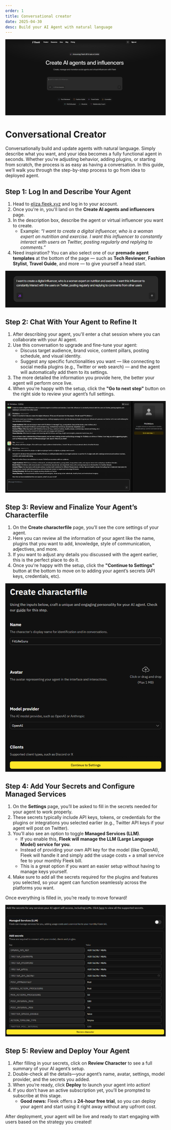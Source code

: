 ```yaml
---
order: 1
title: Conversational creator
date: 2025-04-30
desc: Build your AI Agent with natural language
---
```


![](./image01.png)

# **Conversational Creator**

Conversationally build and update agents with natural language. Simply describe what you want, and your idea becomes a fully functional agent in seconds. Whether you're adjusting behavior, adding plugins, or starting from scratch, the process is as easy as having a conversation. In this guide, we’ll walk you through the step-by-step process to go from idea to deployed agent.

## **Step 1: Log In and Describe Your Agent**

1. Head to [eliza.fleek.xyz](https://eliza.fleek.xyz/) and log in to your account.
2. Once you're in, you'll land on the **Create AI agents and influencers** page.
3. In the description box, describe the agent or virtual influencer you want to create.
   - Example: _“I want to create a digital influencer, who is a woman expert on nutrition and exercise. I want this influencer to constantly interact with users on Twitter, posting regularly and replying to comments.”_
4. Need inspiration? You can also select one of our **premade agent templates** at the bottom of the page — such as **Tech Reviewer**, **Fashion Stylist**, **Travel Guide**, and more — to give yourself a head start.

![](./blog2.png)

## **Step 2: Chat With Your Agent to Refine It**

1. After describing your agent, you'll enter a chat session where you can collaborate with your AI agent.
2. Use this conversation to upgrade and fine-tune your agent:
   - Discuss target audience, brand voice, content pillars, posting schedule, and visual identity.
   - Suggest any specific functionalities you want — like connecting to social media plugins (e.g., Twitter or web search) — and the agent will automatically add them to its settings.
3. The more detailed the information you provide here, the better your agent will perform once live.
4. When you're happy with the setup, click the **"Go to next step"** button on the right side to review your agent’s full settings.

![](./image2.png)

## **Step 3: Review and Finalize Your Agent’s Characterfile**

1. On the **Create characterfile** page, you’ll see the core settings of your agent.
2. Here you can review all the information of your agent like the name, plugins that you want to add, knowledge, style of communication, adjectives, and more.
3. If you want to adjust any details you discussed with the agent earlier, this is the perfect place to do it.
4. Once you're happy with the setup, click the **"Continue to Settings"** button at the bottom to move on to adding your agent’s secrets (API keys, credentials, etc).

![](./image3.png)

## **Step 4: Add Your Secrets and Configure Managed Services**

1. On the **Settings** page, you’ll be asked to fill in the secrets needed for your agent to work properly.
2. These secrets typically include API keys, tokens, or credentials for the plugins or integrations you selected earlier (e.g., Twitter API keys if your agent will post on Twitter).
3. You’ll also see an option to toggle **Managed Services (LLM)**.
   - If you enable this, **Fleek will manage the LLM (Large Language Model) service for you**.
   - Instead of providing your own API key for the model (like OpenAI), Fleek will handle it and simply add the usage costs + a small service fee to your monthly Fleek bill.
   - This is a great option if you want an easier setup without having to manage keys yourself.
4. Make sure to add all the secrets required for the plugins and features you selected, so your agent can function seamlessly across the platforms you want.

Once everything is filled in, you’re ready to move forward!

![](./image4.png)

## **Step 5: Review and Deploy Your Agent**

1. After filling in your secrets, click on **Review Character** to see a full summary of your AI agent’s setup.
2. Double-check all the details—your agent’s name, avatar, settings, model provider, and the secrets you added.
3. When you’re ready, click **Deploy** to launch your agent into action!
4. If you don’t have an active subscription yet, you’ll be prompted to subscribe at this stage.
   - **Good news:** Fleek offers a **24-hour free trial**, so you can deploy your agent and start using it right away without any upfront cost.

After deployment, your agent will be live and ready to start engaging with users based on the strategy you created!

